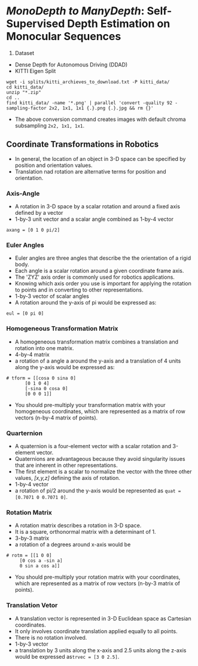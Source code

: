 # *MonoDepth to ManyDepth*: Self-Supervised Depth Estimation on Monocular Sequences
1. Dataset 
- Dense Depth for Autonomous Driving (DDAD)
- KITTI Eigen Split
```
wget -i splits/kitti_archieves_to_download.txt -P kitti_data/
cd kitti_data/
unzip "*.zip"
cd ..
find kitti_data/ -name '*.png' | parallel 'convert -quality 92 -sampling-factor 2x2, 1x1, 1x1 {.}.png {.}.jpg && rm {}'
```
- The above conversion command creates images with default chroma subsampling `2x2, 1x1, 1x1`. 

## Coordinate Transformations in Robotics
* In general, the location of an object in 3-D space can be specified by position and orientation values. 
* Translation nad rotation are alternative terms for position and orientation. 

### Axis-Angle
* A rotation in 3-D space by a scalar rotation and around a fixed axis defined by a vector
* 1-by-3 unit vector and a scalar angle combined as 1-by-4 vector
```
axang = [0 1 0 pi/2]
```

### Euler Angles
* Euler angles are three angles that describe the the orientation of a rigid body. 
* Each angle is a scalar rotation around a given coordinate frame axis. 
* The 'ZYZ' axis order is commonly used for robotics applications. 
* Knowing which axis order you use is important for applying the rotation to points and in converting to other representations.
* 1-by-3 vector of scalar angles
* A rotation around the y-axis of pi would be expressed as:
```
eul = [0 pi 0]
```

### Homogeneous Transformation Matrix
* A homogeneous transformation matrix combines a translation and rotation into one matrix.
* 4-by-4 matrix
* a rotation of a angle a around the y-axis and a translation of 4 units along the y-axis would be expressed as:
```
# tform = [[cosa 0 sina 0]
	   [0 1 0 4]
	   [-sina 0 cosa 0]
	   [0 0 0 1]]
```
* You should pre-multiply your transformation matrix with your homogeneous coordinates, which are represented as a matrix of row vectors (n-by-4 matrix of points). 

### Quarternion
* A quaternion is a four-element vector with a scalar rotation and 3-element vector. 
* Quaternions are advantageous because they avoid singularity issues that are inherent in other representations. 
* The first element is a scalar to normalize the vector with the three other values, *[x,y,z]* defining the axis of rotation. 
* 1-by-4 vector
* a rotation of pi/2 around the y-axis would be represented as `quat = [0.7071 0 0.7071 0]`.

### Rotation Matrix
* A rotation matrix describes a rotation in 3-D space. 
* It is a square, orthonormal matrix with a determinant of 1.
* 3-by-3 matrix 
* a rotation of a degrees around x-axis would be 
```
# rotm = [[1 0 0]
	 [0 cos a -sin a]
	 0 sin a cos a]]
```
* You should pre-multiply your rotation matrix with your coordinates, which are represented as a matrix of row vectors (n-by-3 matrix of points). 

### Translation Vetor
* A translation vector is represented in 3-D Euclidean space as Cartesian coordinates. 
* It only involves coordinate translation applied equally to all points. 
* There is no rotation involved. 
* 1-by-3 vector
* a translation by 3 units along the x-axis and 2.5 units along the z-axis would be expressed as`trvec = [3 0 2.5]`.
